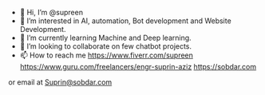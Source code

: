 - 👋 Hi, I’m @supreen
- 👀 I’m interested in AI, automation, Bot development and Website Development.
- 🌱 I’m currently learning Machine and Deep learning.
- 💞️ I’m looking to collaborate on few chatbot projects.
- 📫 How to reach me 
https://www.fiverr.com/supreen
https://www.guru.com/freelancers/engr-suprin-aziz
https://sobdar.com 

or email at
Suprin@sobdar.com

<!---

--->
